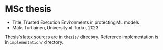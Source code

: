 # MSc thesis

- Title: Trusted Execution Environments in protecting ML models
- Maks Turtiainen, University of Turku, 2023

Thesis's latex sources are in `thesis/` directory. Reference implementation is in
`implementation/` directory.
